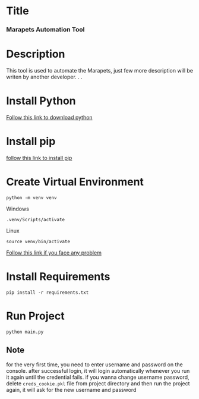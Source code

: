 # Title
### Marapets Automation Tool

# Description
This tool is used to automate the Marapets, just few more description will be writen by another developer. . . 

# Install Python
[Follow this link to download python](https://www.python.org/downloads/)

# Install pip
[follow this link to install pip](https://pip.pypa.io/en/stable/installation/)

# Create Virtual Environment
```commandline
python -m venv venv
```
Windows
```commandline
.venv/Scripts/activate
```
Linux
```commandline
source venv/bin/activate
```
[Follow this link if you face any problem](https://realpython.com/lessons/creating-virtual-environment/)

# Install Requirements
```commandline
pip install -r requirements.txt
```

# Run Project
```commandline
python main.py
```

## Note
for the very first time, you need to enter username and password on the console. after successful login, it will login 
automatically whenever you run it again until the credential fails. if you wanna change username password, 
delete `creds_cookie.pkl` file from project directory and then run the project again, it will ask for the new username 
and password